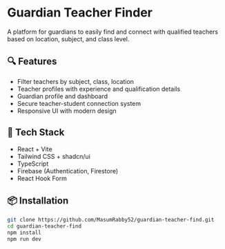 # Guardian Teacher Finder

A platform for guardians to easily find and connect with qualified teachers based on location, subject, and class level.

## 🔍 Features

- Filter teachers by subject, class, location
- Teacher profiles with experience and qualification details
- Guardian profile and dashboard
- Secure teacher-student connection system
- Responsive UI with modern design

## 🚀 Tech Stack

- React + Vite
- Tailwind CSS + shadcn/ui
- TypeScript
- Firebase (Authentication, Firestore)
- React Hook Form

## 📦 Installation

```bash
git clone https://github.com/MasumRabby52/guardian-teacher-find.git
cd guardian-teacher-find
npm install
npm run dev

